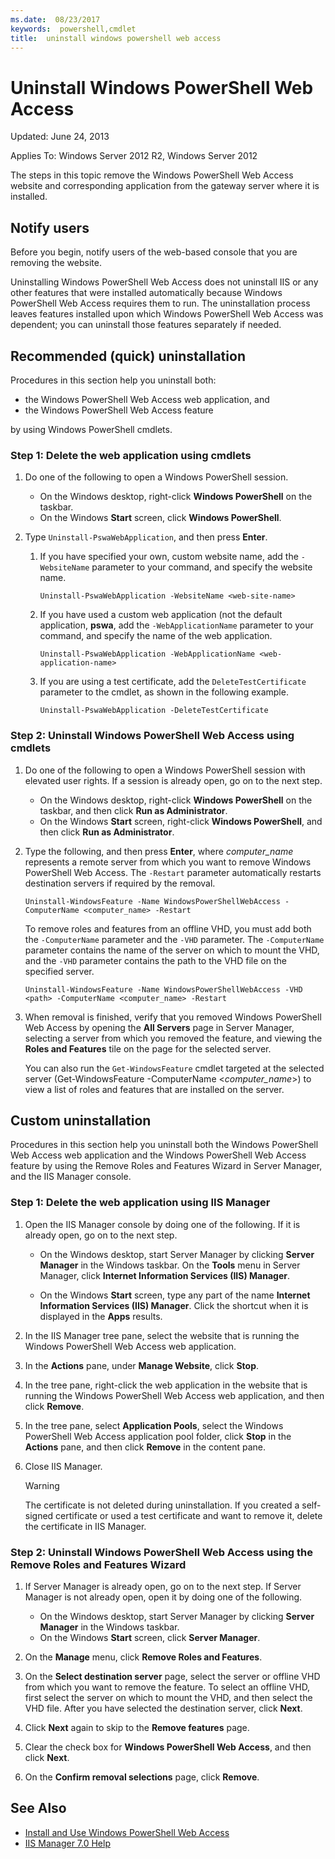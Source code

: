 ```yaml
---
ms.date:  08/23/2017
keywords:  powershell,cmdlet
title:  uninstall windows powershell web access
---
```


# Uninstall Windows PowerShell Web Access

Updated: June 24, 2013

Applies To: Windows Server 2012 R2, Windows Server 2012

The steps in this topic remove the Windows PowerShell Web Access website and corresponding
application from the gateway server where it is installed.

## Notify users

Before you begin, notify users of the web-based console that you are removing the website.

Uninstalling Windows PowerShell Web Access does not uninstall IIS or any other features that were
installed automatically because Windows PowerShell Web Access requires them to run. The
uninstallation process leaves features installed upon which Windows PowerShell Web Access was
dependent; you can uninstall those features separately if needed.

## Recommended (quick) uninstallation

Procedures in this section help you uninstall both:

- the Windows PowerShell Web Access web application, and
- the Windows PowerShell Web Access feature

by using Windows PowerShell cmdlets.

### Step 1: Delete the web application using cmdlets

1. Do one of the following to open a Windows PowerShell session.

   - On the Windows desktop, right-click **Windows PowerShell** on the taskbar.
   - On the Windows **Start** screen, click **Windows PowerShell**.

2. Type `Uninstall-PswaWebApplication`, and then press **Enter**.

   1. If you have specified your own, custom website name, add the `-WebsiteName` parameter to your
      command, and specify the website name.

      `Uninstall-PswaWebApplication -WebsiteName <web-site-name>`

   1. If you have used a custom web application (not the default application, **pswa**, add the
      `-WebApplicationName` parameter to your command, and specify the name of the web application.

      `Uninstall-PswaWebApplication -WebApplicationName <web-application-name>`

   1. If you are using a test certificate, add the `DeleteTestCertificate` parameter to the cmdlet,
      as shown in the following example.

      `Uninstall-PswaWebApplication -DeleteTestCertificate`

### Step 2: Uninstall Windows PowerShell Web Access using cmdlets

1. Do one of the following to open a Windows PowerShell session with elevated user rights. If a
   session is already open, go on to the next step.

    - On the Windows desktop, right-click **Windows PowerShell** on the taskbar, and then click
      **Run as Administrator**.
    - On the Windows **Start** screen, right-click **Windows PowerShell**, and then click **Run as
      Administrator**.

1. Type the following, and then press **Enter**, where *computer_name* represents a remote server
   from which you want to remove Windows PowerShell Web Access. The `-Restart` parameter
   automatically restarts destination servers if required by the removal.

    `Uninstall-WindowsFeature -Name WindowsPowerShellWebAccess -ComputerName <computer_name> -Restart`

    To remove roles and features from an offline VHD, you must add both the `-ComputerName`
    parameter and the `-VHD` parameter. The `-ComputerName` parameter contains the name of the
    server on which to mount the VHD, and the `-VHD` parameter contains the path to the VHD file on
    the specified server.

    `Uninstall-WindowsFeature -Name WindowsPowerShellWebAccess -VHD <path> -ComputerName <computer_name> -Restart`

1. When removal is finished, verify that you removed Windows PowerShell Web Access by opening the
   **All Servers** page in Server Manager, selecting a server from which you removed the feature,
   and viewing the **Roles and Features** tile on the page for the selected server.

    You can also run the `Get-WindowsFeature` cmdlet targeted at the selected server
    (Get-WindowsFeature -ComputerName &lt;*computer_name*&gt;) to view a list of roles and features
    that are installed on the server.

## Custom uninstallation

Procedures in this section help you uninstall both the Windows PowerShell Web Access web application
and the Windows PowerShell Web Access feature by using the Remove Roles and Features Wizard in
Server Manager, and the IIS Manager console.

### Step 1: Delete the web application using IIS Manager

1. Open the IIS Manager console by doing one of the following. If it is already open, go on to the next step.

   - On the Windows desktop, start Server Manager by clicking **Server Manager** in the Windows
     taskbar. On the **Tools** menu in Server Manager, click **Internet Information Services (IIS)
     Manager**.

   - On the Windows **Start** screen, type any part of the name **Internet Information Services
     (IIS) Manager**. Click the shortcut when it is displayed in the **Apps** results.

1. In the IIS Manager tree pane, select the website that is running the Windows PowerShell Web Access web application.

1. In the **Actions** pane, under **Manage Website**, click **Stop**.

1. In the tree pane, right-click the web application in the website that is running the Windows
   PowerShell Web Access web application, and then click **Remove**.

1. In the tree pane, select **Application Pools**, select the Windows PowerShell Web Access
   application pool folder, click **Stop** in the **Actions** pane, and then click **Remove** in the
   content pane.

1. Close IIS Manager.

   > [!WARNING]
   > The certificate is not deleted during uninstallation. If you created a self-signed certificate or
   > used a test certificate and want to remove it, delete the certificate in IIS Manager.

### Step 2: Uninstall Windows PowerShell Web Access using the Remove Roles and Features Wizard

1. If Server Manager is already open, go on to the next step. If Server Manager is not already open,
   open it by doing one of the following.

    - On the Windows desktop, start Server Manager by clicking **Server Manager** in the Windows
      taskbar.
    - On the Windows **Start** screen, click **Server Manager**.

1. On the **Manage** menu, click **Remove Roles and Features**.

1. On the **Select destination server** page, select the server or offline VHD from which you want
   to remove the feature. To select an offline VHD, first select the server on which to mount the
   VHD, and then select the VHD file. After you have selected the destination server, click
   **Next**.

1. Click **Next** again to skip to the **Remove features** page.

1. Clear the check box for **Windows PowerShell Web Access**, and then click **Next**.

1. On the **Confirm removal selections** page, click **Remove**.

## See Also

- [Install and Use Windows PowerShell Web Access](install-and-use-windows-powershell-web-access.md)
- [IIS Manager 7.0 Help](https://technet.microsoft.com/library/cc732664.aspx)